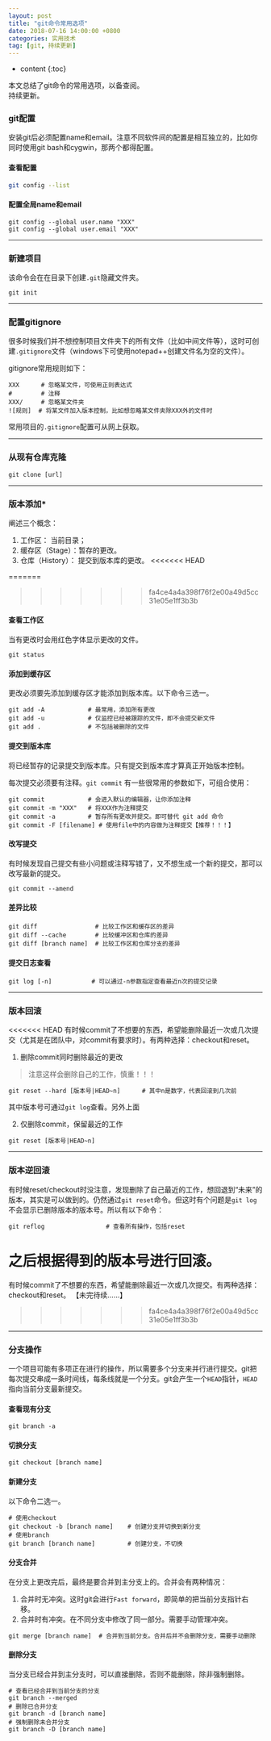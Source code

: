 ```yaml
---
layout: post
title: "git命令常用选项"
date: 2018-07-16 14:00:00 +0800 
categories: 实用技术
tag: [git, 持续更新]
---
```

* content
{:toc}



本文总结了git命令的常用选项，以备查阅。<br/>
持续更新。
<!-- more -->

### git配置
安装git后必须配置name和email。注意不同软件间的配置是相互独立的，比如你同时使用git bash和cygwin，那两个都得配置。

#### 查看配置
```bash
git config --list
```

#### 配置全局name和email
```
git config --global user.name "XXX"
git config --global user.email "XXX"
```

---
### 新建项目
该命令会在在目录下创建`.git`隐藏文件夹。
```
git init
```

---
### 配置gitignore
很多时候我们并不想控制项目文件夹下的所有文件（比如中间文件等），这时可创建`.gitignore`文件（windows下可使用notepad++创建文件名为空的文件）。

gitignore常用规则如下：
```
XXX      # 忽略某文件，可使用正则表达式
#        # 注释
XXX/     # 忽略某文件夹
![规则]  # 将某文件加入版本控制，比如想忽略某文件夹除XXX外的文件时
```
常用项目的`.gitignore`配置可从网上获取。

---
### 从现有仓库克隆
```
git clone [url]
```

---
### 版本添加*
阐述三个概念：
1. 工作区： 当前目录；
2. 缓存区（Stage）：暂存的更改。
3. 仓库（History）： 提交到版本库的更改。
<<<<<<< HEAD

=======
>>>>>>> fa4ce4a4a398f76f2e00a49d5cc31e05e1ff3b3b
#### 查看工作区
当有更改时会用红色字体显示更改的文件。
```
git status
```

#### 添加到缓存区
更改必须要先添加到缓存区才能添加到版本库。以下命令三选一。
```
git add -A            # 最常用，添加所有更改
git add -u            # 仅监控已经被跟踪的文件，即不会提交新文件
git add .             # 不包括被删除的文件
```

#### 提交到版本库
将已经暂存的记录提交到版本库。只有提交到版本库才算真正开始版本控制。

每次提交必须要有注释。`git commit` 有一些很常用的参数如下，可组合使用：
```
git commit            # 会进入默认的编辑器，让你添加注释
git commit -m "XXX"   # 将XXX作为注释提交
git commit -a         # 暂存所有更改并提交。即可替代 git add 命令
git commit -F [filename] # 使用file中的内容做为注释提交【推荐！！！】
```

#### 改写提交
有时候发现自己提交有些小问题或注释写错了，又不想生成一个新的提交，那可以改写最新的提交。
```
git commit --amend    
```

#### 差异比较
```
git diff                # 比较工作区和缓存区的差异
git diff --cache        # 比较缓冲区和仓库的差异
git diff [branch name]  # 比较工作区和仓库分支的差异
```

#### 提交日志查看
```
git log [-n]           # 可以通过-n参数指定查看最近n次的提交记录
```

---
### 版本回滚
<<<<<<< HEAD
有时候commit了不想要的东西，希望能删除最近一次或几次提交（尤其是在团队中，对commit有要求时）。有两种选择：checkout和reset。
1. 删除commit同时删除最近的更改
> 注意这样会删除自己的工作，慎重！！！
```
git reset --hard [版本号|HEAD~n]      # 其中n是数字，代表回滚到几次前
```
其中版本号可通过`git log`查看。另外上面



2. 仅删除commit，保留最近的工作
```
git reset [版本号|HEAD~n]
```



---
### 版本逆回滚
有时候reset/checkout时没注意，发现删除了自己最近的工作，想回退到“未来”的版本，其实是可以做到的。仍然通过`git reset`命令。但这时有个问题是`git log`不会显示已删除版本的版本号。所以有以下命令：
```
git reflog                 # 查看所有操作，包括reset
```
之后根据得到的版本号进行回滚。
=======
有时候commit了不想要的东西，希望能删除最近一次或几次提交。有两种选择：checkout和reset。
【未完待续……】


>>>>>>> fa4ce4a4a398f76f2e00a49d5cc31e05e1ff3b3b

---
### 分支操作
一个项目可能有多项正在进行的操作，所以需要多个分支来并行进行提交。git把每次提交串成一条时间线，每条线就是一个分支。git会产生一个`HEAD`指针，`HEAD`指向当前分支最新提交。

#### 查看现有分支
```
git branch -a
```

#### 切换分支
```
git checkout [branch name]
```

#### 新建分支
以下命令二选一。
```
# 使用checkout
git checkout -b [branch name]    # 创建分支并切换到新分支
# 使用branch
git branch [branch name]         # 创建分支，不切换
```

#### 分支合并
在分支上更改完后，最终是要合并到主分支上的。合并会有两种情况：
1. 合并时无冲突。这时git会进行`Fast forward`，即简单的把当前分支指针右移。
2. 合并时有冲突。在不同分支中修改了同一部分。需要手动管理冲突。
```
git merge [branch name]  # 合并到当前分支。合并后并不会删除分支，需要手动删除
```

#### 删除分支
当分支已经合并到主分支时，可以直接删除，否则不能删除，除非强制删除。
```
# 查看已经合并到当前分支的分支
git branch --merged
# 删除已合并分支
git branch -d [branch name]
# 强制删除未合并分支
git branch -D [branch name]
```

